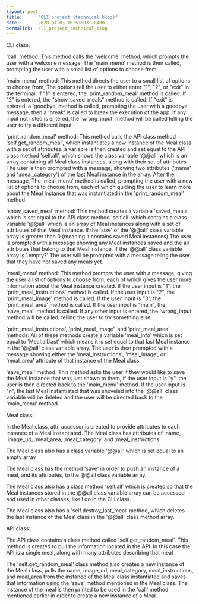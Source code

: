 ```yaml
---
layout: post
title:      "CLI project (technical blog)"
date:       2020-04-03 16:53:03 -0400
permalink:  cli_project_technical_blog
---
```


CLI class:

'call' method: 
This method calls the 'welcome' method, which prompts the user with a welcome message. The 'main_menu' method is then called, prompting the user with a small list of options to choose from.

'main_menu' method: 
This method directs the user to a small list of options to choose from, The options tell the user to either enter "1", "2", or "exit" in the terminal. If "1" is entered, the 'print_random_meal' method is called. If "2" is entered, the "show_saved_meals" method is called. If "exit" is entered, a 'goodbye' method is called, prompting the user with a goodbye message, then a 'break' is called to break the execution of the app. If any input not listed is entered, the 'wrong_input' method will be called telling the user to try a different input.

'print_random_meal' method: 
This method calls the API class method 'self.get_random_meal', which instantiates a new instance of the Meal class with a set of attributes. a variable is then created and set equal to the API class method 'self.all', which shows the class variable '@@all' which is an array containing all Meal class instances, along with their set of attributes. The user is then prompted with a message, showing two attributes (':name' and ':meal_category') of the last Meal instance in the array. After the message, The 'meal_menu' method is called, prompting the user with a new list of options to choose from, each of which guiding the user to learn more about the Meal Instance that was instantiated in the 'print_random_meal' method. 

'show_saved_meal' method: 
This method creates a variable 'saved_meals' which is set equal to the API class method 'self.all' which contains a class variable '@@all' which is an array of Meal instances along with a set of attributes of that Meal instance. If the 'size' of the '@@all' class variable array is greater than 0 (meaning it contains saved Meal instances) The user is prompted with a message showing any Meal instances saved and the all attributes that belong to that Meal instance. If the '@@all' class variable array is '.empty?' The user will be prompted with a message teling the user that they have not saved any meals yet.

'meal_menu' method:
This method prompts the user with a message, giving the user a list of options to choose from, each of which gives the user more information about the Meal instance created. If the user input is "1", the 'print_meal_instructions' method is called. If the user input is "2", the 'print_meal_image' method is called. If the user input is "3", the 'print_meal_area' method is called. If the user input is "main", the 'save_meal' method is called. If any other input is entered, the 'wrong_input' method will be called, telling the user to try something else.

'print_meal_instructions', 'print_meal_image', and 'print_meal_area' methods:
All of these methods create a variable 'meal_info' which is set equal to 'Meal.all.last' which means it is set equal to that last Meal instance in the '@@all' class variable array. The user is then prompted with a message showing either the 'meal_instructions', 'meal_image', or 'meal_area' attribute of that instance of the Meal class. 

'save_meal' method:
This method asks the user if they would like to save the Meal instance that was just shown to them, if the user input is "y", the user is then directed back to the 'main_menu' method. If the user input is "n", the last Meal instantiated that was shoveled into the '@@all' class variable will be deleted and the user will be directed back to the 'main_menu' method.

Meal class: 

In the Meal class, attr_accessor is created to provide attributes to each instance of a Meal instantiated. The Meal class has attributes of :name, :image_url, :meal_area, :meal_category, and :meal_instructions 

The Meal class also has a class variable '@@all' which is set equal to an empty array

The Meal class has the method 'save' in order to push an instance of a meal, and its attributes, to the @@all class variable array.

The Meal class also has a class method 'self.all' which is created so that the Meal instances stored in the @@all class variable array can be accessed and used in other classes, like I do in the CLI class.

The Meal class also has a 'self.destroy_last_meal' method, which deletes the last instance of the Meal class in the '@@all' class method array.

API class:

The API class contains a class method called 'self.get_random_meal'. This method is created to pull the information located in the API. In this case the API is a single meal, along with many attributes describing that meal

The 'self.get_random_meal' class method also creates a new instance of the Meal class, pulls the name, image_url, meal_category, meal_instructions, and meal_area from the instance of the Meal class instantiated and saves that information using the 'save' method mentioned in the Meal class. The instance of the meal is then printed to be used in the 'call' method mentioned earlier in order to create a new instance of a Meal.
